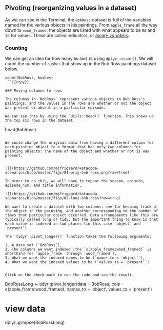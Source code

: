 ## Pivoting (reorganizing values in a dataset) 

As we can see in the Terminal, the `BobRoss` dataset is full of the variables named for the various objects in his paintings. From `apple_frame` all the way down to `wood_framed`, the objects are listed with what appears to be `0`s and `1`s for values. These are called indicators, or [*binary variables*](https://en.wikipedia.org/wiki/Binary_data#Binary_variables). 

### Counting

We can get an idea for how many `0`s and `1`s using `dplyr::count()`. We will count the number of `bushes` that show up in the Bob Ross paintings dataset below. 

```
count(BobRoss, bushes)
```{{copy}}

### Moving columns to rows 

The columns in `BobRoss` represent various objects in Bob Ross's paintings, and the values in the rows are whether or not the object was present or absent in a particular episode. 

We can see this by using the `utils::head()` function. This shows up the top six rows in the dataset.

```
head(BobRoss)
```{{execute}}

We could change the original data from having a different column for each painting object to a format that has only two columns for painting objects: the name of the object and whether or not is was present. 


![](https://github.com/mjfrigaard/katacoda-scenarios/blob/master/figs/01-orig-bob-ross.png?raw=true)

In order to do this, we will have to repeat the season, episode, episode_num, and title information,

![](https://github.com/mjfrigaard/katacoda-scenarios/blob/master/figs/02-long-bob-ross?raw=true)

We want to create a dataset with two columns: one for keeping track of the object in the painting, and another corresponding to the number of times that particular object occurred. Data arrangements like this are typically called long or tidy, but the important thing to know is that each value is indexed in two places (in this case `object` and `present`).

The `tidyr::pivot_longer()` function takes the following arguments: 

1. A data set (`BobRoss`), 
2. The columns we want indexed (the `c(apple_frame:wood_framed)` is shorthand for `apple_frame` through `wood_framed`),  
3. What we want the indexed names to be (`names_to = 'object'`),  
4. What we want the indexed values to be (`values_to = 'present'`)  


Click on the check mark to run the code and see the result.

```
BobRossLong <- tidyr::pivot_longer(data = BobRoss, 
                      cols = c(apple_frame:wood_framed), 
                      names_to = 'object', 
                      values_to = 'present')
# view data 
dplyr::glimpse(BobRossLong)
```{{execute}}


